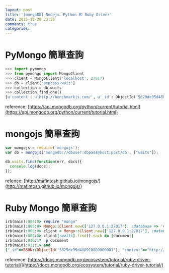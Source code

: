 ```yaml
---
layout: post
title: '[mongoDB] Nodejs、Python 和 Ruby Driver'
date: 2015-10-28 23:26
comments: true
categories: 
---
```

# PyMongo 簡單查詢

```python
>>> import pymongo
>>> from pymongo import MongoClient
>>> client = MongoClient('localhost', 27017)
>>> db = client['express-wait']
>>> collection = db.waits
>>> collection.find_one()
{u'content': u'http://benchmarkjs.com/', u'_id': ObjectId('5629de95d488910889000001'), u'__v': 0}
```
<!--more-->
reference: [https://api.mongodb.org/python/current/tutorial.html](https://api.mongodb.org/python/current/tutorial.html)

# mongojs 簡單查詢

```javascript
var mongojs = require('mongojs');
var db = mongojs('mongodb://dbuser:dbpass@host:post/db', ["waits"]);

db.waits.find(function(err, docs){
  console.log(docs);  
});
```

refence: [http://mafintosh.github.io/mongojs/](http://mafintosh.github.io/mongojs/)

# Ruby Mongo 簡單查詢

```ruby
irb(main):004:0> require "mongo"
irb(main):005:0> Mongo::Client.new(['127.0.0.1:27017'], :database => 'express-wait')
irb(main):006:0> client = Mongo::Client.new(['127.0.0.1:27017'], :database => 'express-wait')
irb(main):009:0> client[:waits].find().each do |document|
irb(main):010:1*  p document
irb(main):011:1> end
{"_id"=>BSON::ObjectId('5629de95d488910889000001'), "content"=>"http://benchmarkjs.com/", "__v"=>0}
```

reference: [https://docs.mongodb.org/ecosystem/tutorial/ruby-driver-tutorial/](https://docs.mongodb.org/ecosystem/tutorial/ruby-driver-tutorial/)
